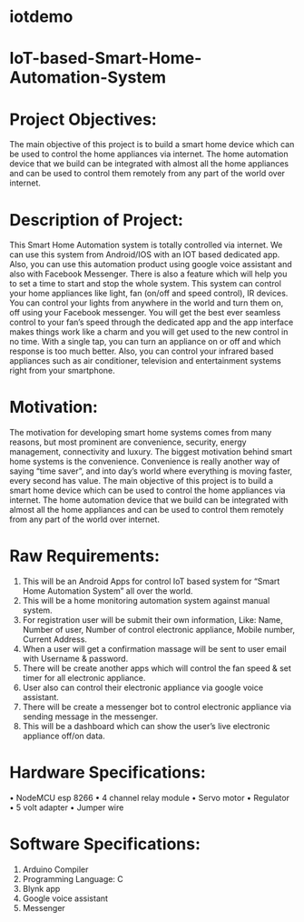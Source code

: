 # iotdemo
# IoT-based-Smart-Home-Automation-System

# Project Objectives: 
The main objective of this project is to build a smart home device which can be used to control the home appliances via internet. The home automation device that we build can be integrated with almost all the home appliances and can be used to control them remotely from any part of the world over internet.

# Description of Project: 
This Smart Home Automation system is totally controlled via internet. We can use this system from Android/IOS with an IOT based dedicated app. Also, you can use this automation product using google voice assistant and also with Facebook Messenger. There is also a feature which will help you to set a time to start and stop the whole system. This system can control your home appliances like light, fan (on/off and speed control), IR devices. You can control your lights from anywhere in the world and turn them on, off using your Facebook messenger. You will get the best ever seamless control to your fan’s speed through the dedicated app and the app interface makes things work like a charm and you will get used to the new control in no time. With a single tap, you can turn an appliance on or off and which response is too much better. Also, you can control your infrared based appliances such as air conditioner, television and entertainment systems right from your smartphone.

# Motivation: 
The motivation for developing smart home systems comes from many reasons, but most prominent are convenience, security, energy management, connectivity and luxury. The biggest motivation behind smart home systems is the convenience. Convenience is really another way of saying “time saver”, and into day’s world where everything is moving faster, every second has value. The main objective of this project is to build a smart home device which can be used to control the home appliances via internet. The home automation device that we build can be integrated with almost all the home appliances and can be used to control them remotely from any part of the world over internet.

# Raw Requirements:
1.	This will be an Android Apps for control IoT based system for “Smart Home Automation System” all over the world.
2.	This will be a home monitoring automation system against manual system. 
3.	For registration user will be submit their own information, Like: Name, Number of user, Number of control electronic appliance, Mobile number, Current Address.
4.	When a user will get a confirmation massage will be sent to user email with Username & password.
5.	There will be create another apps which will control the fan speed & set timer for all electronic appliance.
6.	User also can control their electronic appliance via google voice assistant. 
7.	There will be create a messenger bot to control electronic appliance via sending message in the messenger.
8.	This will be a dashboard which can show the user’s live electronic appliance off/on data.


# Hardware Specifications:
•	NodeMCU esp 8266
•	4 channel relay module
•	Servo motor
•	Regulator
•	5 volt adapter
•	Jumper wire

# Software Specifications:
1.	Arduino Compiler
2.	Programming Language: C
3.	Blynk app
4.	Google voice assistant
5.	Messenger
